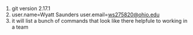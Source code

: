 1. git version 2.17.1
2. user.name=Wyatt Saunders user.email=ws275820@ohio.edu
3. it will list a bunch of commands that look like there helpfule to working in a team 

